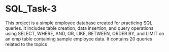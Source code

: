 # SQL_Task-3
This project is a simple employee database created for practicing  SQL queries. 
It includes table creation, data insertion, and query operations using SELECT, WHERE, AND, OR, LIKE, BETWEEN, ORDER BY, and LIMIT on an emp table containing sample employee data.
It contains 20 queries related to the topics
